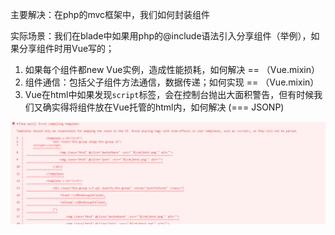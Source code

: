 主要解决：在php的mvc框架中，我们如何封装组件

实际场景：我们在blade中如果用php的@include语法引入分享组件（举例），如果分享组件时用Vue写的；

1. 如果每个组件都new Vue实例，造成性能损耗，如何解决   == （Vue.mixin）
2. 组件通信：包括父子组件方法通信，数据传递；如何实现   == （Vue.mixin）
3. Vue在html中如果发现`script`标签，会在控制台抛出大面积警告，但有时候我们又确实得将组件放在Vue托管的html内，如何解决    (=== JSONP)

![image-20201210100722884](image-20201210100722884.png)